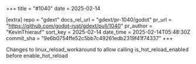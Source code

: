 +++
title = "#1040"
date = 2025-02-14

[extra]
repo = "gdext"
docs_rel_url = "gdext/pr-1040/godot"
pr_url = "https://github.com/godot-rust/gdext/pull/1040"
pr_author = "KevinThierauf"
sort_key = 2025-02-14
date_time = 2025-02-14T05:48:30Z
commit_sha = "9e6b0754ffe52c5bb7c49261edb2319f41f74337"
+++

Changes to linux_reload_workaround to allow calling is_hot_reload_enabled before enable_hot_reload
